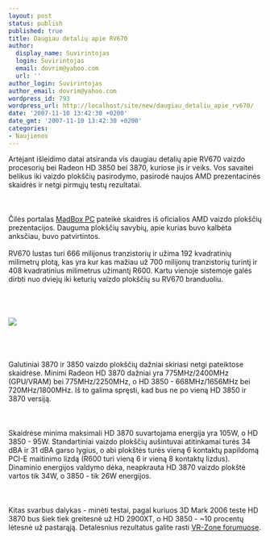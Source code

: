 ```yaml
---
layout: post
status: publish
published: true
title: Daugiau detalių apie RV670
author:
  display_name: Suvirintojas
  login: Suvirintojas
  email: dovrim@yahoo.com
  url: ''
author_login: Suvirintojas
author_email: dovrim@yahoo.com
wordpress_id: 793
wordpress_url: http://localhost/site/new/daugiau_detaliu_apie_rv670/
date: '2007-11-10 13:42:30 +0200'
date_gmt: '2007-11-10 13:42:30 +0200'
categories:
- Naujienos
---
```

<p>Artėjant išleidimo datai atsiranda vis daugiau detalių apie RV670 vaizdo procesorių bei Radeon HD 3850 bei 3870, kuriose jis ir veiks. Vos savaitei belikus iki vaizdo plokščių pasirodymo, pasirodė naujos AMD prezentacinės skaidrės ir netgi pirmųjų testų rezultatai.<br />
<br><br />
<br>Čilės portalas <a class="ns" href="http://www.madboxpc.com/contenido.php?id=5430">MadBox PC</a> pateikė skaidres iš oficialios AMD vaizdo plokščių prezentacijos. Dauguma plokščių savybių, apie kurias buvo kalbėta anksčiau, buvo patvirtintos.<br />
<br>RV670 lustas turi 666 milijonus tranzistorių ir užima 192 kvadratinių milimetrų plotą, kas yra kur kas mažiau už 700 milijonų tranzistorių turintį ir 408 kvadratinius milimetrus užimantį R600. Kartu vienoje sistemoje galės dirbti nuo dviejų iki keturių vaizdo plokščių su RV670 branduoliu.<br />
<br><br />
<br><br><img src="http://img217.imageshack.us/img217/2655/perfokllzt5.jpg"><br><br />
<br><br />
<br>Galutiniai 3870 ir 3850 vaizdo plokščių dažniai skiriasi netgi pateiktose skaidrėse. Minimi Radeon HD 3870 dažniai yra 775MHz/2400MHz (GPU/VRAM) bei 775MHz/2250MHz, o HD 3850 - 668MHz/1656MHz bei 720MHz/1800MHz. Iš to galima spręsti, kad bus ne po vieną HD 3850 ir 3870 versiją.<br />
<br><br />
<br>Skaidrėse minima maksimali HD 3870 suvartojama energija yra 105W, o HD 3850 - 95W. Standartiniai vaizdo plokščių aušintuvai atitinkamai turės 34 dBA ir 31 dBA garso lygius, o abi plokštės turės vieną 6 kontaktų papildomą PCI-E maitinimo lizdą (R600 turi vieną 6 ir vieną 8 kontaktų lizdus). Dinaminio energijos valdymo dėka, neapkrauta HD 3870 vaizdo plokštė vartos tik 34W, o 3850 - tik 26W energijos.<br />
<br><br />
<br>Kitas svarbus dalykas - minėti testai, pagal kuriuos 3D Mark 2006 teste HD 3870 bus šiek tiek greitesnė už HD 2900XT, o HD 3850 - ~10 procentų lėtesnė už pastarąją. Detalesnius rezultatus galite rasti <a class="ns" href="http://forums.vr-zone.com/showthread.php?t=202465">VR-Zone forumuose</a>.</p>
